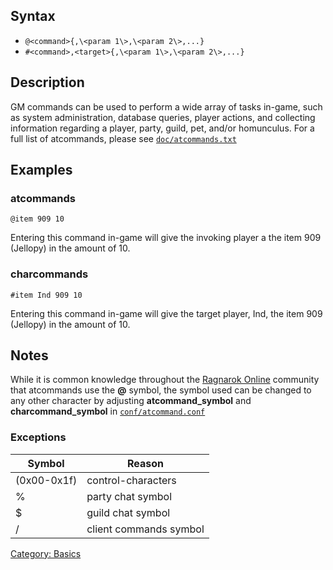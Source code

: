 ## Syntax

- `@<command>{,\<param 1\>,\<param 2\>,...}`
- `#<command>,<target>{,\<param 1\>,\<param 2\>,...}`

## Description

GM commands can be used to perform a wide array of tasks in-game, such as system administration, database queries,
player actions, and collecting information regarding a player, party, guild, pet, and/or homunculus. For a full list of
atcommands, please see [`doc/atcommands.txt`](https://github.com/HerculesWS/Hercules/blob/stable/doc/atcommands.txt)

## Examples

### atcommands

    @item 909 10

Entering this command in-game will give the invoking player a the item 909 (Jellopy) in the amount of 10.

### charcommands

    #item Ind 909 10

Entering this command in-game will give the target player, Ind, the item 909 (Jellopy) in the amount of 10.

## Notes

While it is common knowledge throughout the [Ragnarok Online](Ragnarok_Online "wikilink") community that atcommands use
the **@** symbol, the symbol used can be changed to any other character by adjusting **atcommand_symbol** and
**charcommand_symbol** in
[`conf/atcommand.conf`](https://github.com/HerculesWS/Hercules/blob/stable/conf/atcommand.conf)

### Exceptions

| Symbol      | Reason                 |
|-------------|------------------------|
| (0x00-0x1f) | control-characters     |
| %           | party chat symbol      |
| $           | guild chat symbol      |
| /           | client commands symbol |

[Category: Basics](Category:_Basics "wikilink")

